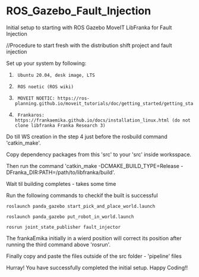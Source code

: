 # ROS_Gazebo_Fault_Injection
Initial setup to starting with ROS Gazebo MoveIT LibFranka for Fault Injection

//Procedure to start fresh with the distribution shift project and fault injection

Set up your system by following:

1.      Ubuntu 20.04, desk image, LTS
2.      ROS noetic (ROS wiki)
3.      MOVEIT NOETIC: https://ros-planning.github.io/moveit_tutorials/doc/getting_started/getting_started.html
4.      Frankaros: https://frankaemika.github.io/docs/installation_linux.html (do not clone libfranka Franka Research 3)

Do till WS creation in the step 4 just before the rosbuild command 'catkin_make'.

Copy dependency packages from this 'src' to your 'src' inside worksspace.

Then run the command 'catkin_make -DCMAKE_BUILD_TYPE=Release -DFranka_DIR:PATH=/path/to/libfranka/build'.

Wait til building completes - takes some time

Run the following commands to checkif the built is successful

    roslaunch panda_gazebo start_pick_and_place_world.launch

    roslaunch panda_gazebo put_robot_in_world.launch

    rosrun joint_state_publisher fault_injector

The frankaEmika initially in a wierd position will correct its position after running the third command above 'rosrun'.

Finally copy and paste the files outside of the src folder - 'pipeline' files

Hurray! You have successfully completed the initial setup.
Happy Coding!!

